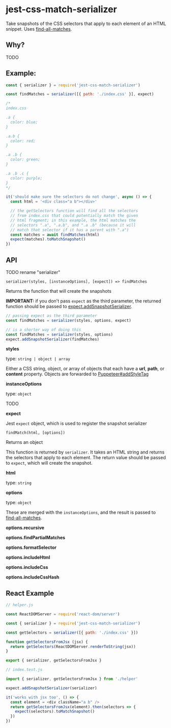 # jest-css-match-serializer

Take snapshots of the CSS selectors that apply to each element of an HTML snippet. Uses [find-all-matches](https://github.com/raingerber/find-all-matches).

## Why?

TODO

## Example:

```js
const { serializer } = require('jest-css-match-serializer')

const findMatches = serializer([{ path: './index.css' }], expect)

/*
index.css

.a {
  color: blue;
}

.a.b {
  color: red;
}

.a .b {
  color: green;
}

.a .b .c {
  color: purple;
}
*/

it('should make sure the selectors do not change', async () => {
  const html = '<div class="a b"></div>'

  // the getSelectors function will find all the selectors
  // from index.css that could potentially match the given 
  // html fragment; in this example, the html matches the
  // selectors ".a", ".a.b", and ".a .b" (because it will
  // match that selector if it has a parent with ".a")
  const matches = await findMatches(html)
  expect(matches).toMatchSnapshot()
})
```

## API

TODO rename "serializer"

`serializer(styles, [instanceOptions], [expect]) => findMatches`

Returns the function that will create the snapshots

**IMPORTANT:** if you don't pass `expect` as the third parameter, the returned function should be passed to [expect.addSnapshotSerializer](https://facebook.github.io/jest/docs/en/expect.html#expectaddsnapshotserializerserializer).


```js
// passing expect as the third parameter
const findMatches = serializer(styles, options, expect)

// is a shorter way of doing this
const findMatches = serializer(styles, options)
expect.addSnapshotSerializer(findMatches)
```

**styles**

type: `string | object | array`

Either a CSS string, object, or array of objects that each have a **url**, **path**, or **content** property. Objects are forwarded to [Puppeteer#addStyleTag](https://github.com/GoogleChrome/puppeteer/blob/master/docs/api.md#pageaddstyletagoptions)

**instanceOptions**

type: `object`

TODO

**expect**

Jest `expect` object, which is used to register the snapshot serializer

`findMatch(html, [options])`

Returns an object

This function is returned by `serializer`. It takes an HTML string and returns the selectors that apply to each element. The return value should be passed to `expect`, which will create the snapshot.

**html**

type: `string`

**options**

type: `object`

These are merged with the `instanceOptions`, and the result is passed to [find-all-matches](https://github.com/raingerber/find-all-matches).

**options.recursive**

**options.findPartialMatches**

**options.formatSelector**

**options.includeHtml**

**options.includeCss**

**options.includeCssHash**

## React Example

```js
// helper.js

const ReactDOMServer = require('react-dom/server')

const { serializer } = require('jest-css-match-serializer')

const getSelectors = serializer([{ path: './index.css' }])

function getSelectorsFromJsx (jsx) {
  return getSelectors(ReactDOMServer.renderToString(jsx))
}

export { serializer, getSelectorsFromJsx }

// index.test.js

import { serializer, getSelectorsFromJsx } from './helper'

expect.addSnapshotSerializer(serializer)

it('works with jsx too', () => {
  const element = <div className="a b" />
  return getSelectorsFromJsx(element).then(selectors => {
    expect(selectors).toMatchSnapshot()
  })
})
```
